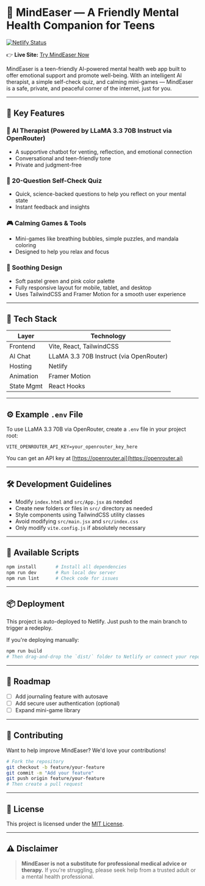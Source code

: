 # 🧠 MindEaser — A Friendly Mental Health Companion for Teens

[![Netlify Status](https://api.netlify.com/api/v1/badges/85a1ee82-d902-4c97-8fef-bcab213b4750/deploy-status)](https://app.netlify.com/projects/mindeaser/deploys)

👉 **Live Site:** [Try MindEaser Now](https://wondrous-paprenjak-9bfb69.netlify.app)

MindEaser is a teen-friendly AI-powered mental health web app built to offer emotional support and promote well-being. With an intelligent AI therapist, a simple self-check quiz, and calming mini-games — MindEaser is a safe, private, and peaceful corner of the internet, just for you.

---

## 🌟 Key Features

### 💬 AI Therapist (Powered by LLaMA 3.3 70B Instruct via OpenRouter)

* A supportive chatbot for venting, reflection, and emotional connection
* Conversational and teen-friendly tone
* Private and judgment-free

### 🧠 20-Question Self-Check Quiz

* Quick, science-backed questions to help you reflect on your mental state
* Instant feedback and insights

### 🎮 Calming Games & Tools

* Mini-games like breathing bubbles, simple puzzles, and mandala coloring
* Designed to help you relax and focus

### 🎨 Soothing Design

* Soft pastel green and pink color palette
* Fully responsive layout for mobile, tablet, and desktop
* Uses TailwindCSS and Framer Motion for a smooth user experience

---

## 🧪 Tech Stack

| Layer      | Technology                              |
| ---------- | --------------------------------------- |
| Frontend   | Vite, React, TailwindCSS                |
| AI Chat    | LLaMA 3.3 70B Instruct (via OpenRouter) |
| Hosting    | Netlify                                 |
| Animation  | Framer Motion                           |
| State Mgmt | React Hooks                             |

---

## ⚙️ Example `.env` File

To use LLaMA 3.3 70B via OpenRouter, create a `.env` file in your project root:

```env
VITE_OPENROUTER_API_KEY=your_openrouter_key_here
```

You can get an API key at [https://openrouter.ai](https://openrouter.ai)

---

## 🛠 Development Guidelines

* Modify `index.html` and `src/App.jsx` as needed
* Create new folders or files in `src/` directory as needed
* Style components using TailwindCSS utility classes
* Avoid modifying `src/main.jsx` and `src/index.css`
* Only modify `vite.config.js` if absolutely necessary

---

## 🚀 Available Scripts

```bash
npm install       # Install all dependencies
npm run dev       # Run local dev server
npm run lint      # Check code for issues
```

---

## 📦 Deployment

This project is auto-deployed to Netlify. Just push to the main branch to trigger a redeploy.

If you're deploying manually:

```bash
npm run build
# Then drag-and-drop the `dist/` folder to Netlify or connect your repo
```

---

## 📌 Roadmap

* [ ] Add journaling feature with autosave
* [ ] Add secure user authentication (optional)
* [ ] Expand mini-game library

---

## 🤝 Contributing

Want to help improve MindEaser? We'd love your contributions!

```bash
# Fork the repository
git checkout -b feature/your-feature
git commit -m "Add your feature"
git push origin feature/your-feature
# Then create a pull request
```

---

## 📄 License

This project is licensed under the [MIT License](LICENSE).

---

## ⚠️ Disclaimer

> **MindEaser is not a substitute for professional medical advice or therapy.**
> If you're struggling, please seek help from a trusted adult or a mental health professional.
